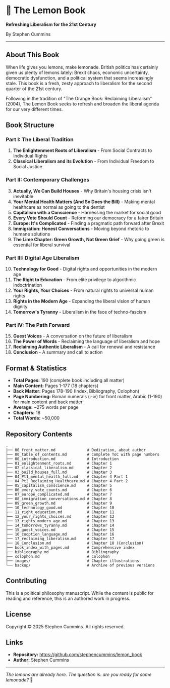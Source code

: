 # 🍋 The Lemon Book

**Refreshing Liberalism for the 21st Century**

By Stephen Cummins

---

## About This Book

When life gives you lemons, make lemonade. British politics has certainly given us plenty of lemons lately: Brexit chaos, economic uncertainty, democratic dysfunction, and a political system that seems increasingly stale. This book is a fresh, zesty approach to liberalism for the second quarter of the 21st century.

Following in the tradition of "The Orange Book: Reclaiming Liberalism" (2004), The Lemon Book seeks to refresh and broaden the liberal agenda for our very different times.

## Book Structure

### Part I: The Liberal Tradition
1. **The Enlightenment Roots of Liberalism** - From Social Contracts to Individual Rights
2. **Classical Liberalism and its Evolution** - From Individual Freedom to Social Justice

### Part II: Contemporary Challenges
3. **Actually, We Can Build Houses** - Why Britain's housing crisis isn't inevitable
4. **Your Mental Health Matters (And So Does the Bill)** - Making mental healthcare as normal as going to the dentist
5. **Capitalism with a Conscience** - Harnessing the market for social good
6. **Every Vote Should Count** - Reforming our democracy for a fairer Britain
7. **Europe: It's Complicated** - Finding a pragmatic path forward after Brexit
8. **Immigration: Honest Conversations** - Moving beyond rhetoric to humane solutions
9. **The Lime Chapter: Green Growth, Not Green Grief** - Why going green is essential for liberal survival

### Part III: Digital Age Liberalism
10. **Technology for Good** - Digital rights and opportunities in the modern age
11. **The Right to Education** - From elite privilege to algorithmic indoctrination
12. **Your Rights, Your Choices** - From natural rights to universal human rights
13. **Rights in the Modern Age** - Expanding the liberal vision of human dignity
14. **Tomorrow's Tyranny** - Liberalism in the face of techno-fascism

### Part IV: The Path Forward
15. **Guest Voices** - A conversation on the future of liberalism
16. **The Power of Words** - Reclaiming the language of liberalism and hope
17. **Reclaiming Authentic Liberalism** - A call for renewal and resistance
18. **Conclusion** - A summary and call to action

## Format & Statistics

- **Total Pages:** 190 (complete book including all matter)
- **Main Content:** Pages 1-177 (18 chapters)
- **Back Matter:** Pages 178-190 (Index, Bibliography, Colophon)
- **Page Numbering:** Roman numerals (i-iv) for front matter, Arabic (1-190) for main content and back matter
- **Average:** ~275 words per page
- **Chapters:** 18
- **Total Words:** ~50,000

## Repository Contents

```
.
├── 00_front_matter.md              # Dedication, about author
├── 00_table_of_contents.md         # Complete ToC with page numbers
├── 00_introduction.md              # Introduction
├── 01_enlightenment_roots.md       # Chapter 1
├── 02_classical_liberalism.md      # Chapter 2
├── 03_build_houses_full.md         # Chapter 3
├── 04_Pt1_mental_health_full.md    # Chapter 4 Part 1
├── 04_Pt2_Reclaiming_Healthcare.md # Chapter 4 Part 2
├── 05_capitalism_conscience.md     # Chapter 5
├── 06_every_vote_counts.md         # Chapter 6
├── 07_europe_complicated.md        # Chapter 7
├── 08_immigration_conversations.md # Chapter 8
├── 09_green_growth.md              # Chapter 9
├── 10_technology_good.md           # Chapter 10
├── 11_right_education.md           # Chapter 11
├── 12_your_rights_choices.md       # Chapter 12
├── 13_rights_modern_age.md         # Chapter 13
├── 14_tomorrows_tyranny.md         # Chapter 14
├── 15_guest_voices.md              # Chapter 15
├── 16_cooption_language.md         # Chapter 16
├── 17_reclaiming_liberalism.md     # Chapter 17
├── 18_Conclusion.md                # Chapter 18 (Conclusion)
├── book_index_with_pages.md        # Comprehensive index 
├── bibliography.md                 # Bibliography 
├── colophon.md                     # Colophon 
├── images/                         # Chapter illustrations
└── backup/                         # Archive of previous versions
```



## Contributing

This is a political philosophy manuscript. While the content is public for reading and reference, this is an authored work in progress.

## License

Copyright © 2025 Stephen Cummins. All rights reserved.

## Links

- **Repository:** https://github.com/stephencummins/lemon_book
- **Author:** Stephen Cummins

---

*The lemons are already here. The question is: are you ready for some lemonade?* 🍋

<div style="page-break-after: always;"></div>
